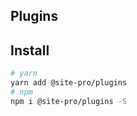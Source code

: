 ## Plugins

## Install

```bash
# yarn
yarn add @site-pro/plugins
# npm
npm i @site-pro/plugins -S
```
